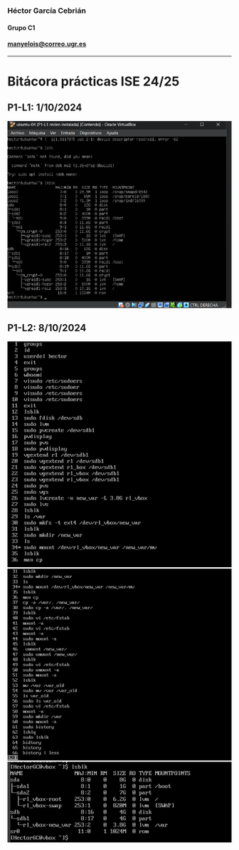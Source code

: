 ### Héctor García Cebrián 
#### Grupo C1
#### manyelois@correo.ugr.es
---

# Bitácora prácticas ISE 24/25

## P1-L1: 1/10/2024 
![Imagen lsblk p1-l1](/img/P1-L1.png)

## P1-L2: 8/10/2024
![Imagen history1 p1-l2](/img/L1-2.1.png)
![Imagen history2 p1-l2](/img/P1-L2.2.png)
![Imagen lsblk p1-l2](/img/L1-2.3.png)


